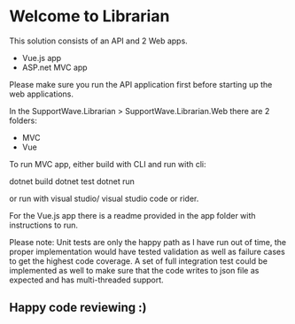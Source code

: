 # Welcome to Librarian

This solution consists of an API and 2 Web apps. 

- Vue.js app
- ASP.net MVC app

Please make sure you run the API application first before starting up the web applications. 

In the SupportWave.Librarian > SupportWave.Librarian.Web there are 2 folders:

- MVC
- Vue

To run MVC app, either build with CLI and run with cli:

dotnet build 
dotnet test
dotnet run

or run with visual studio/ visual studio code or rider. 

For the Vue.js app there is a readme provided in the app folder with instructions to run.

Please note: Unit tests are only the happy path as I have run out of time, the proper implementation would have tested validation as well as failure cases to get the highest code coverage. A set of full integration test could be implemented as well to make sure that the code writes to json file as expected and has multi-threaded support.

## Happy code reviewing :) 